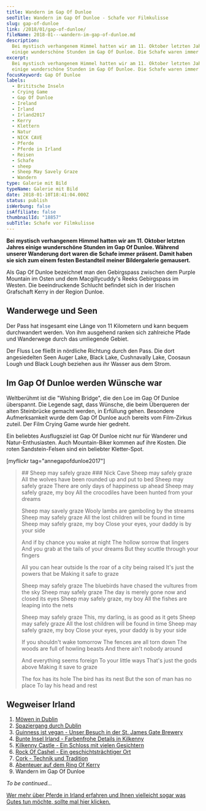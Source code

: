 ```yaml
---
title: Wandern im Gap Of Dunloe
seoTitle: Wandern im Gap Of Dunloe - Schafe vor Filmkulisse
slug: gap-of-dunloe
link: /2018/01/gap-of-dunloe/
fileName: 2018-01---wandern-im-gap-of-dunloe.md
description:
  Bei mystisch verhangenem Himmel hatten wir am 11. Oktober letzten Jahres
  einige wunderschöne Stunden im Gap Of Dunloe. Die Schafe waren immer präsent.
excerpt:
  Bei mystisch verhangenem Himmel hatten wir am 11. Oktober letzten Jahres
  einige wunderschöne Stunden im Gap Of Dunloe. Die Schafe waren immer präsent.
focusKeyword: Gap Of Dunloe
labels:
  - Brititsche Inseln
  - Crying Game
  - Gap Of Dunloe
  - Ireland
  - Irland
  - Irland2017
  - Kerry
  - Klettern
  - Natur
  - NICK CAVE
  - Pferde
  - Pferde in Irland
  - Reisen
  - Schafe
  - sheep
  - Sheep May Savely Graze
  - Wandern
type: Galerie mit Bild
typeName: Galerie mit Bild
date: 2018-01-10T18:41:04.000Z
status: publish
isWerbung: false
isAffiliate: false
thumbnailId: "18857"
subTitle: Schafe vor Filmkulisse
---
```


<strong>Bei mystisch verhangenem Himmel hatten wir am 11. Oktober letzten Jahres
einige wunderschöne Stunden im Gap Of Dunloe. Während unserer Wanderung dort
waren die Schafe immer präsent. Damit haben sie sich zum einem festen
Bestandteil meiner Bildergalerie gemausert.</strong>

Als Gap Of Dunloe bezeichnet man den Gebirgspass zwischen dem Purple Mountain im
Osten und dem Macgillycuddy's Reeks Gebirgspass im Westen. Die beeindruckende
Schlucht befindet sich in der Irischen Grafschaft Kerry in der Region Dunloe.

## Wanderwege und Seen

Der Pass hat insgesamt eine Länge von 11 Kilometern und kann bequem durchwandert
werden. Von ihm ausgehend ranken sich zahlreiche Pfade und Wanderwege durch das
umliegende Gebiet.

Der Fluss Loe fließt in nördliche Richtung durch den Pass. Die dort
angesiedelten Seen Auger Lake, Black Lake, Cushnavally Lake, Coosaun Lough und
Black Lough beziehen aus ihr Wasser aus dem Strom.

## Im Gap Of Dunloe werden Wünsche war

Weltberühmt ist die "Wishing Bridge", die den Loe im Gap Of Dunloe überspannt.
Die Legende sagt, dass Wünsche, die beim Überqueren der alten Steinbrücke
gemacht werden, in Erfüllung gehen. Besondere Aufmerksamkeit wurde dem Gap Of
Dunloe auch bereits vom Film-Zirkus zuteil. Der Film Crying Game wurde hier
gedreht.

Ein beliebtes Ausflugsziel ist Gap Of Dunloe nicht nur für Wanderer und
Natur-Enthusiasten. Auch Mountain-Biker kommen auf ihre Kosten. Die roten
Sandstein-Felsen sind ein beliebter Kletter-Spot.

[myflickr tag="annegapofdunloe2017"]

<blockquote>
## Sheep may safely graze
### Nick Cave
Sheep may safely graze
All the wolves have been rounded up and put to bed
Sheep may safely graze
There are only days of happiness up ahead
Sheep may safely graze, my boy
All the crocodiles have been hunted from your dreams

Sheep may savely graze Wooly lambs are gamboling by the streams Sheep may safely
graze All the lost children will be found in time Sheep may safely graze, my boy
Close your eyes, your daddy is by your side

And if by chance you wake at night The hollow sorrow that lingers And you grab
at the tails of your dreams But they scuttle through your fingers

All you can hear outside Is the roar of a city being raised It's just the powers
that be Making it safe to graze

Sheep may safely graze The bluebirds have chased the vultures from the sky Sheep
may safely graze The day is merely gone now and closed its eyes Sheep may safely
graze, my boy All the fishes are leaping into the nets

Sheep may safely graze This, my darling, is as good as it gets Sheep may safely
graze All the lost children will be found in time Sheep may safely graze, my boy
Close your eyes, your daddy is by your side

If you shouldn't wake tomorrow The fences are all torn down The woods are full
of howling beasts And there ain't nobody around

And everything seems foreign To your little ways That's just the gods above
Making it save to graze

The fox has its hole The bird has its nest But the son of man has no place To
lay his head and rest</blockquote>

## Wegweiser Irland

<ol>
    <li><a href="http://cardamonchai.com/2017/10/moewen-in-dublin/">Möwen in Dublin</a></li>
    <li><a href="http://cardamonchai.com/2017/10/kleiner-spaziergang-durch-dublin/">Spaziergang durch Dublin</a></li>
    <li><a href="http://cardamonchai.com/2017/10/guinness-ist-vegan-brauerei-besuch/">Guinness ist vegan - Unser Besuch in der St. James Gate Brewery</a></li>
    <li><a href="http://cardamonchai.com/2017/11/kilkenny-bunte-insel-irland/">Bunte Insel Irland - Farbenfrohe Details in Kilkenny</a></li>
    <li><a href="http://cardamonchai.com/2017/11/kilkenny-castle/">Kilkenny Castle - Ein Schloss mit vielen Gesichtern</a></li>
    <li><a href="http://cardamonchai.com/2017/11/rock-of-cashel/">Rock Of Cashel - Ein geschichtsträchtiger Ort</a></li>
    <li><a href="http://cardamonchai.com/2017/12/cork/">Cork - Technik und Tradition</a></li>
    <li><a href="http://cardamonchai.com/2018/01/ring-of-kerry/">Abenteuer auf dem Ring Of Kerry</a></li>
    <li>Wandern im Gap Of Dunloe</li>
</ol>

<em>To be continued...</em>

<a href="http://cardamonchai.com/2017/11/herrenlose-pferde-heuspenden-puss-in-boots/">Wer
mehr über Pferde in Irland erfahren und Ihnen vielleicht sogar was Gutes tun
möchte, sollte mal hier klicken.</a>
